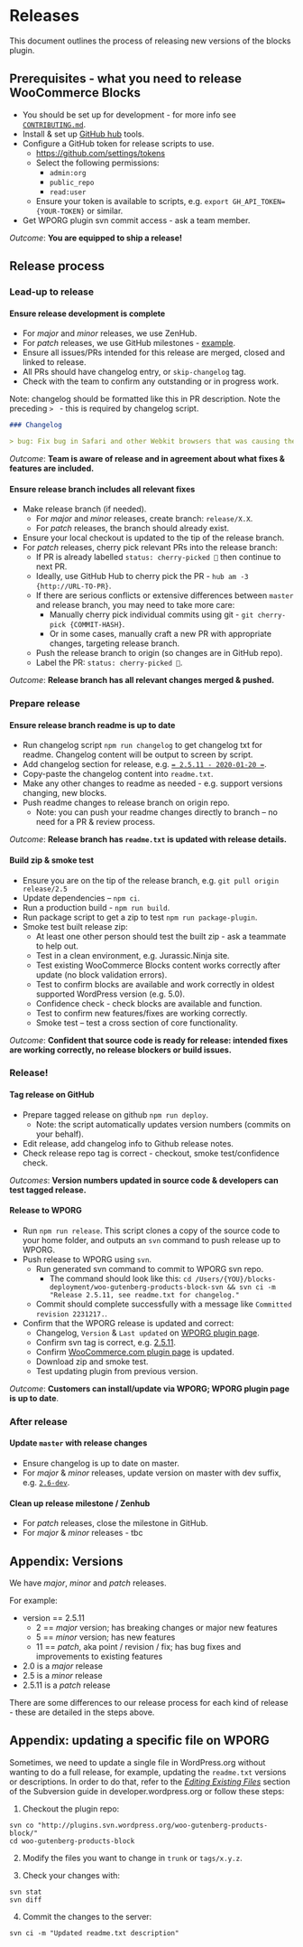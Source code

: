 # Releases

This document outlines the process of releasing new versions of the blocks plugin.

## Prerequisites - what you need to release WooCommerce Blocks
- You should be set up for development - for more info see [`CONTRIBUTING.md`](CONTRIBUTING.md).
- Install & set up [GitHub hub](https://hub.github.com) tools.
- Configure a GitHub token for release scripts to use.
  - https://github.com/settings/tokens
  - Select the following permissions: 
    - `admin:org`
    - `public_repo`
    - `read:user`
  - Ensure your token is available to scripts, e.g. `export GH_API_TOKEN={YOUR-TOKEN}` or similar.
- Get WPORG plugin svn commit access - ask a team member.

_Outcome_: __You are equipped to ship a release!__

## Release process
### Lead-up to release
#### Ensure release development is complete
- For _major_ and _minor_ releases, we use ZenHub.
- For _patch_ releases, we use GitHub milestones - [example](https://github.com/woocommerce/woocommerce-gutenberg-products-block/milestone/41).
- Ensure all issues/PRs intended for this release are merged, closed and linked to release.
- All PRs should have changelog entry, or `skip-changelog` tag.
- Check with the team to confirm any outstanding or in progress work.

Note: changelog should be formatted like this in PR description. Note the preceding `> ` - this is required by changelog script.

```md
### Changelog

> bug: Fix bug in Safari and other Webkit browsers that was causing the All Products block to show 0 results when resetting the sort value.
```

_Outcome_: __Team is aware of release and in agreement about what fixes & features are included.__

#### Ensure release branch includes all relevant fixes
- Make release branch (if needed).
  - For _major_ and _minor_ releases, create branch: `release/X.X`.
  - For _patch_ releases, the branch should already exist.
- Ensure your local checkout is updated to the tip of the release branch.
- For _patch_ releases, cherry pick relevant PRs into the release branch:
  - If PR is already labelled `status: cherry-picked 🍒` then continue to next PR.
  - Ideally, use GitHub Hub to cherry pick the PR - `hub am -3 {http://URL-TO-PR}`. 
  - If there are serious conflicts or extensive differences between `master` and release branch, you may need to take more care:
    - Manually cherry pick individual commits using git - `git cherry-pick {COMMIT-HASH}`.
    - Or in some cases, manually craft a new PR with appropriate changes, targeting release branch.
  - Push the release branch to origin (so changes are in GitHub repo).
  - Label the PR: `status: cherry-picked 🍒`.

_Outcome_: __Release branch has all relevant changes merged & pushed.__

### Prepare release
#### Ensure release branch readme is up to date
- Run changelog script `npm run changelog` to get changelog txt for readme. Changelog content will be output to screen by script.
- Add changelog section for release, e.g. [`= 2.5.11 - 2020-01-20 =`](https://github.com/woocommerce/woocommerce-gutenberg-products-block/commit/74a41881bfa456a2167a52aaeb4871352255e328).
- Copy-paste the changelog content into `readme.txt`.
- Make any other changes to readme as needed - e.g. support versions changing, new blocks. 
- Push readme changes to release branch on origin repo.
  - Note: you can push your readme changes directly to branch – no need for a PR & review process.

_Outcome_: __Release branch has `readme.txt` is updated with release details.__

#### Build zip & smoke test
- Ensure you are on the tip of the release branch, e.g. `git pull origin release/2.5`
- Update dependencies – `npm ci`.
- Run a production build - `npm run build`.
- Run package script to get a zip to test `npm run package-plugin`.
- Smoke test built release zip:
  - At least one other person should test the built zip - ask a teammate to help out.
  - Test in a clean environment, e.g. Jurassic.Ninja site.
  - Test existing WooCommerce Blocks content works correctly after update (no block validation errors).
  - Test to confirm blocks are available and work correctly in oldest supported WordPress version (e.g. 5.0).
  - Confidence check - check blocks are available and function.
  - Test to confirm new features/fixes are working correctly.
  - Smoke test – test a cross section of core functionality.

_Outcome_: __Confident that source code is ready for release: intended fixes are working correctly, no release blockers or build issues.__

### Release!
#### Tag release on GitHub
- Prepare tagged release on github `npm run deploy`. 
  - Note: the script automatically updates version numbers (commits on your behalf).
- Edit release, add changelog info to Github release notes.
- Check release repo tag is correct - checkout, smoke test/confidence check.

_Outcomes_: __Version numbers updated in source code & developers can test tagged release.__

#### Release to WPORG
- Run `npm run release`. This script clones a copy of the source code to your home folder, and outputs an `svn` command to push release up to WPORG.
- Push release to WPORG using `svn`.
  - Run generated svn command to commit to WPORG svn repo.
    - The command should look like this: `cd /Users/{YOU}/blocks-deployment/woo-gutenberg-products-block-svn && svn ci -m "Release 2.5.11, see readme.txt for changelog."`
  - Commit should complete successfully with a message like `Committed revision 2231217.`.
- Confirm that the WPORG release is updated and correct:
  - Changelog, `Version` & `Last updated` on [WPORG plugin page](https://wordpress.org/plugins/woo-gutenberg-products-block/).
  - Confirm svn tag is correct, e.g. [2.5.11](https://plugins.svn.wordpress.org/woo-gutenberg-products-block/tags/2.5.11/).
  - Confirm [WooCommerce.com plugin page](https://woocommerce.com/products/woocommerce-gutenberg-products-block/) is updated.
  - Download zip and smoke test.
  - Test updating plugin from previous version.

_Outcome_: __Customers can install/update via WPORG; WPORG plugin page is up to date__.

### After release
#### Update `master` with release changes
- Ensure changelog is up to date on master.
- For _major_ & _minor_ releases, update version on master with dev suffix, e.g. [`2.6-dev`](https://github.com/woocommerce/woocommerce-gutenberg-products-block/commit/e27f053e7be0bf7c1d376f5bdb9d9999190ce158).

#### Clean up release milestone / Zenhub
- For _patch_ releases, close the milestone in GitHub.
- For _major_ & _minor_ releases - tbc

## Appendix: Versions
We have _major_, _minor_ and _patch_ releases. 

For example:

- version == 2.5.11
  - 2 == _major_ version; has breaking changes or major new features
  - 5 == _minor_ version; has new features
  - 11 == _patch_, aka point / revision / fix; has bug fixes and improvements to existing features
- 2.0 is a _major_ release
- 2.5 is a _minor_ release
- 2.5.11 is a _patch_ release

There are some differences to our release process for each kind of release - these are detailed in the steps above.

## Appendix: updating a specific file on WPORG 

Sometimes, we need to update a single file in WordPress.org without wanting to do a full release, for example, updating the `readme.txt` versions or descriptions. In order to do that, refer to the _[Editing Existing Files](https://developer.wordpress.org/plugins/wordpress-org/how-to-use-subversion/#editing-existing-files)_ section of the Subversion guide in developer.wordpress.org or follow these steps:

1. Checkout the plugin repo:

```
svn co "http://plugins.svn.wordpress.org/woo-gutenberg-products-block/"
cd woo-gutenberg-products-block
```

2. Modify the files you want to change in `trunk` or `tags/x.y.z`.

3. Check your changes with:

```
svn stat
svn diff
```

4. Commit the changes to the server:

```
svn ci -m "Updated readme.txt description"
```
